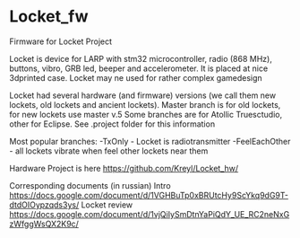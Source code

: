 # Locket_fw
Firmware  for Locket Project

Locket is device for LARP with stm32 microcontroller, radio (868 MHz), buttons, vibro, GRB led, beeper and accelerometer. It is placed at nice 3dprinted case. Locket may ne used for rather complex gamedesign

Locket had several hardware (and firmware) versions (we call them new lockets, old lockets and ancient lockets). Master branch is for old lockets, for new lockets use master v.5
Some branches are for Atollic Truesctudio, other for Eclipse. See .project folder for this information

Most popular branches:
-TxOnly - Locket is radiotransmitter
-FeelEachOther - all lockets vibrate when feel other lockets near them

Hardware Project is here https://github.com/Kreyl/Locket_hw/

Corresponding documents (in russian)
Intro https://docs.google.com/document/d/1VGHBuTp0xBRUtcHy9ScYkq9dG9T-dtdOIOypzqds3ys/
Locket review https://docs.google.com/document/d/1vjQiIySmDtnYaPiQdY_UE_RC2neNxGzWfggWsQX2K9c/

